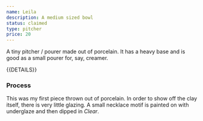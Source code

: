 ```yaml
---
name: Leila
description: A medium sized bowl
status: claimed
type: pitcher
price: 20
---
```


A tiny pitcher / pourer made out of porcelain. It has a heavy base and is good as a small pourer for, say, creamer.

{{DETAILS}}

### Process

This was my first piece thrown out of porcelain. In order to show off the clay itself, there is very little glazing. A small necklace motif is painted on with underglaze and then dipped in *Clear*.